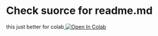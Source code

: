 # Check suorce for readme.md
this just better for colab<a target="_blank" href="https://colab.research.google.com/github/lufy20106/PokeGrinder-hm-/blob/master/assets/PokeGrinder.ipynb">
  <img src="https://colab.research.google.com/assets/colab-badge.svg" alt="Open In Colab"/>
</a>